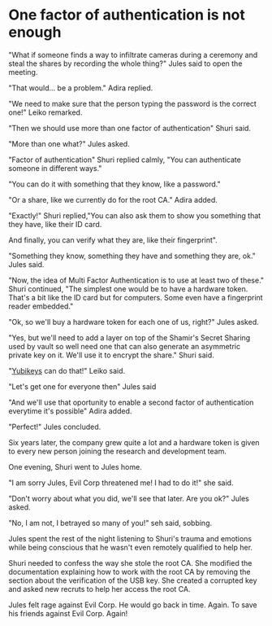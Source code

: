 # One factor of authentication is not enough

"What if someone finds a way to infiltrate cameras during a ceremony and steal the shares by recording the whole thing?" Jules said to open the meeting.

"That would… be a problem." Adira replied.

"We need to make sure that the person typing the password is the correct one!" Leiko remarked.

"Then we should use more than one factor of authentication" Shuri said.

"More than one what?" Jules asked.

"Factor of authentication" Shuri replied calmly, "You can authenticate someone in different ways."

"You can do it with something that they know, like a password."

"Or a share, like we currently do for the root CA." Adira added.

"Exactly!" Shuri replied,"You can also ask them to show you something that they have, like their ID card.

And finally, you can verify what they are, like their fingerprint".

"Something they know, something they have and something they are, ok." Jules said.

"Now, the idea of Multi Factor Authentication is to use at least two of these." Shuri continued, "The simplest one would be to have a hardware token. That's a bit like the ID card but for computers. Some even have a fingerprint reader embedded."

"Ok, so we'll buy a hardware token for each one of us, right?" Jules asked.

"Yes, but we'll need to add a layer on top of the Shamir's Secret Sharing used by vault so well need one that can also generate an asymmetric private key on it. We'll use it to encrypt the share." Shuri said.

"[Yubikeys](https://www.yubico.com/products/) can do that!" Leiko said.

"Let's get one for everyone then" Jules said

"And we'll use that oportunity to enable a second factor of authentication everytime it's possible" Adira added.

"Perfect!" Jules concluded.

Six years later, the company grew quite a lot and a hardware token is given to every new person joining the research and development team.

One evening, Shuri went to Jules home.

"I am sorry Jules, Evil Corp threatened me! I had to do it!" she said.

"Don't worry about what you did, we'll see that later. Are you ok?" Jules asked.

"No, I am not, I betrayed so many of you!" seh said, sobbing.

Jules spent the rest of the night listening to Shuri's trauma and emotions while being conscious that he wasn't even remotely qualified to help her.

Shuri needed to confess the way she stole the root CA. She modified the documentation explaining how to work with the root CA by removing the section about the verification of the USB key.
She created a corrupted key and asked new recruts to help her access the root CA.

Jules felt rage against Evil Corp. He would go back in time. Again. To save his friends against Evil Corp. Again!

